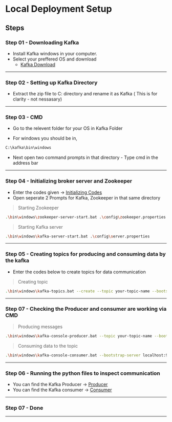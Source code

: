 # Local Deployment Setup
## Steps

### Step 01 - Downloading Kafka
* Install Kafka windows in your computer.
* Select your preffered OS and download
  - [Kafka Download](https://kafka.apache.org/downloads)
---
### Step 02 - Setting up Kafka Directory
* Extract the zip file to C: directory and rename it as Kafka ( This is for clarity - not nessasary)
---
### Step 03 - CMD 
* Go to the relevent folder for your OS in Kafka Folder
 - For windows you should be in,
 ```bash
C:\kafka\bin\windows
```
 - Next open two command prompts in that directory - Type cmd in the address bar
---
### Step 04 - Initializing broker server and Zookeeper
* Enter the codes given -> [Initializing Codes](./blob/main/Local%20Deployment/Server%20initializing%20codes.txt/)
* Open seperate 2 Prompts for Kafka, Zookeeper in that same directory
> Starting Zookeeper
```bash
.\bin\windows\zookeeper-server-start.bat .\config\zookeeper.properties
```
> Starting Kafka server
```bash
.\bin\windows\kafka-server-start.bat .\config\server.properties
```
---
### Step 05 - Creating topics for producing and consuming data by the kafka
* Enter the codes below to create topics for data communication
> Creating topic
```bash
.\bin\windows\kafka-topics.bat --create --topic your-topic-name --bootstrap-server localhost:9092 --partitions 1 --replication-factor 1
```
---
### Step 07 - Checking the Producer and consumer are working via CMD
> Producing messages
```bash
.\bin\windows\kafka-console-producer.bat --topic your-topic-name --bootstrap-server localhost:9092
```
> Consuming data to the topic
```bash
.\bin\windows\kafka-console-consumer.bat --bootstrap-server localhost:9092 --topic your-topic-name --from-beginning
```
---
### Step 06 - Running the python files to inspect communication
* You can find the Kafka Producer -> [Producer](./Local%20Deployment/kafka_producer.py)
* You can find the Kafka consumer -> [Consumer](./Local%20Deployment/kafka_consumer.py)
---
### Step 07 - Done
---

